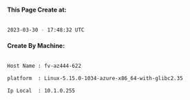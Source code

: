 
   
#### This Page Create at:

```bash

2023-03-30 - 17:48:32 UTC

```

#### Create By Machine:

```bash

Host Name : fv-az444-622

platform  : Linux-5.15.0-1034-azure-x86_64-with-glibc2.35

Ip Local  : 10.1.0.255

```

